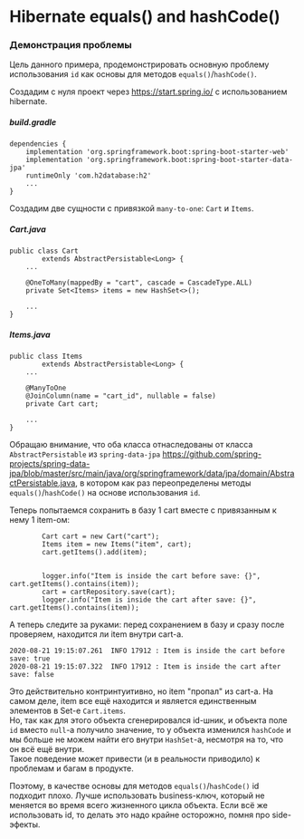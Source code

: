 # Hibernate equals() and hashCode()

### Демонстрация проблемы
Цель данного примера, продемонстрировать основную проблему использования `id` как основы для методов `equals()`/`hashCode()`.

Создадим с нуля проект через https://start.spring.io/ с использованием hibernate. 

##### build.gradle
```
dependencies {
   	implementation 'org.springframework.boot:spring-boot-starter-web'
   	implementation 'org.springframework.boot:spring-boot-starter-data-jpa'
   	runtimeOnly 'com.h2database:h2'
    ...
}
```

Создадим две сущности с привязкой `many-to-one`: `Cart` и `Items`.
##### Cart.java
```
public class Cart
        extends AbstractPersistable<Long> {
    ...
    
    @OneToMany(mappedBy = "cart", cascade = CascadeType.ALL)
    private Set<Items> items = new HashSet<>();
    
    ...
}    
```    
##### Items.java
```
public class Items
        extends AbstractPersistable<Long> {
    ...
    
    @ManyToOne
    @JoinColumn(name = "cart_id", nullable = false)
    private Cart cart;
    
    ...
}    
```    

Обращаю внимание, что оба класса отнаследованы от класса `AbstractPersistable` из `spring-data-jpa` https://github.com/spring-projects/spring-data-jpa/blob/master/src/main/java/org/springframework/data/jpa/domain/AbstractPersistable.java, в котором как раз переопределены методы `equals()`/`hashCode()` на основе использования `id`.

Теперь попытаемся сохранить в базу 1 cart вместе с привязанным к нему 1 item-ом:
```
        Cart cart = new Cart("cart");
        Items item = new Items("item", cart);
        cart.getItems().add(item);


        logger.info("Item is inside the cart before save: {}", cart.getItems().contains(item));
        cart = cartRepository.save(cart);
        logger.info("Item is inside the cart after save: {}", cart.getItems().contains(item));
```
А теперь следите за руками: перед сохранением в базу и сразу после проверяем, находится ли item внутри cart-а.
```
2020-08-21 19:15:07.261  INFO 17912 : Item is inside the cart before save: true
2020-08-21 19:15:07.322  INFO 17912 : Item is inside the cart after save: false
```
Это действительно контринтуитивно, но item "пропал" из cart-а. На самом деле, item все ещё находится и является единственным элементов в Set-е `Cart.items`.  
Но, так как для этого объекта сгенерировался id-шник, и объекта поле `id` вместо `null`-а получило значение, то у объекта изменился `hashCode` и мы больше не можем найти его внутри `HashSet`-а, несмотря на то, что он всё ещё внутри.  
Такое поведение может привести (и в реальности приводило) к проблемам и багам в продукте.  

Поэтому, в качестве основы для методов `equals()`/`hashCode()` id подходит плохо. Лучше использовать business-ключ, который не меняется во время всего жизненного цикла объекта. Если всё же использовать id, то делать это надо крайне осторожно, помня про side-эфекты.
